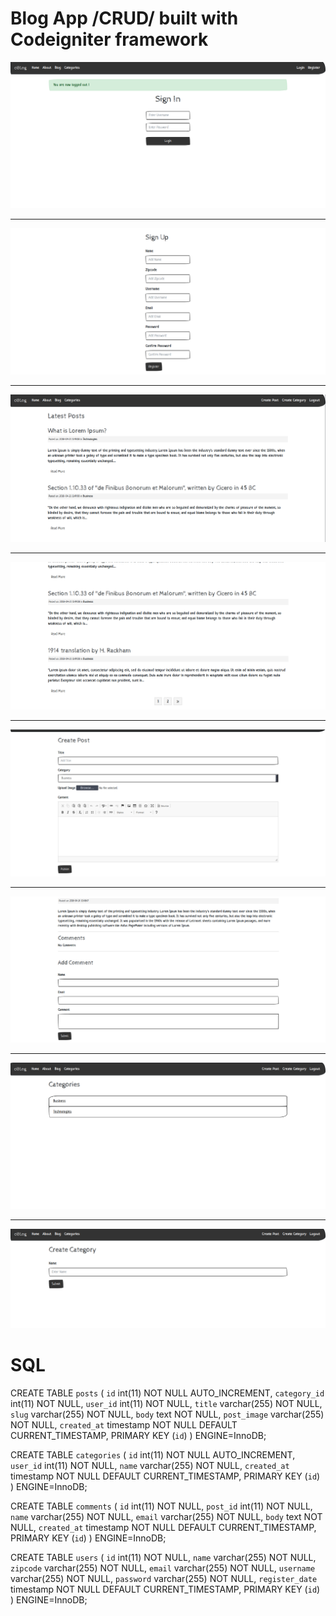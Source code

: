 <h1>Blog App /CRUD/ built with Codeigniter framework</h1>

<p align="center">
  <img src ="screenshots/login.png" />
  <br>
  <hr>
  <img src ="screenshots/register.png" />
  <br>
  <hr>
  <img src ="screenshots/posts.png" />
  <br>
  <hr>
  <img src ="screenshots/pagination.png" />
  <br>
  <hr>
  <img src ="screenshots/create.png" />
  <br>
  <hr>
  <img src ="screenshots/comments.png" />
  <br>
  <hr>
  <img src ="screenshots/categories.png" />
  <br>  
  <hr>
  <img src ="screenshots/category.png" />
</p>


<h1>SQL</h1>

CREATE TABLE `posts` (
  `id` int(11) NOT NULL AUTO_INCREMENT,
  `category_id` int(11) NOT NULL,
  `user_id` int(11) NOT NULL,
  `title` varchar(255) NOT NULL,
  `slug` varchar(255) NOT NULL,
  `body` text NOT NULL,
  `post_image` varchar(255) NOT NULL,
  `created_at` timestamp NOT NULL DEFAULT CURRENT_TIMESTAMP,
  PRIMARY KEY (`id`)
) ENGINE=InnoDB;


CREATE TABLE `categories` (
  `id` int(11) NOT NULL AUTO_INCREMENT,
  `user_id` int(11) NOT NULL,
  `name` varchar(255) NOT NULL,
  `created_at` timestamp NOT NULL DEFAULT CURRENT_TIMESTAMP,
  PRIMARY KEY (`id`)
) ENGINE=InnoDB;

CREATE TABLE `comments` (
  `id` int(11) NOT NULL,
  `post_id` int(11) NOT NULL,
  `name` varchar(255) NOT NULL,
  `email` varchar(255) NOT NULL,
  `body` text NOT NULL,
  `created_at` timestamp NOT NULL DEFAULT CURRENT_TIMESTAMP,
  PRIMARY KEY (`id`)
) ENGINE=InnoDB;

CREATE TABLE `users` (
  `id` int(11) NOT NULL,
  `name` varchar(255) NOT NULL,
  `zipcode` varchar(255) NOT NULL,
  `email` varchar(255) NOT NULL,
  `username` varchar(255) NOT NULL,
  `password` varchar(255) NOT NULL,
  `register_date` timestamp NOT NULL DEFAULT CURRENT_TIMESTAMP,
  PRIMARY KEY (`id`)
) ENGINE=InnoDB;

